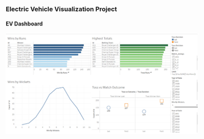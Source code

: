 ### Electric Vehicle Visualization Project

#### EV Dashboard
![EV Dashboard](https://github.com/dhruvil-26/Tableau-Dashboards/blob/IPL-Visualization/IPL%20Visualization%20Dashboards/Match%20Statistics.png)
